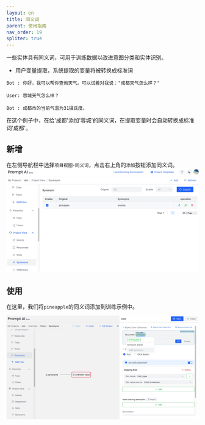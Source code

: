 ```yaml
---
layout: en
title: 同义词
parent: 使用指南
nav_order: 19
spliter: true
---
```

一些实体具有同义词，可用于训练数据以改进意图分类和实体识别。

- 用户变量提取，系统提取的变量将被转换成标准词

```text
Bot : 你好，我可以帮你查询天气。可以试着对我说："成都天气怎么样？"

User: 蓉城天气怎么样？

Bot : 成都市的当前气温为31摄氏度。
```

在这个例子中，在给'成都'添加'蓉城'的同义词，在提取变量时会自动转换成标准词'成都'。

## 新增
在左侧导航栏中选择`项目视图`-`同义词`，点击右上角的`添加`按钮添加同义词。
![synonyms_overview.jpg](/assets/images/tutorial/synonyms_overview.jpg)

## 使用
在这里，我们将`pineapple`的同义词添加到训练示例中。

![synonyms_use.jpg](/assets/images/tutorial/synonyms_use.jpg)